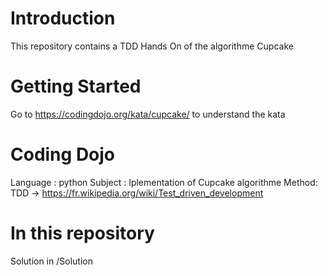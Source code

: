 # Introduction 
This repository contains a TDD Hands On of the algorithme Cupcake

# Getting Started
Go to https://codingdojo.org/kata/cupcake/ to understand the kata

# Coding Dojo
Language : python
Subject : Iplementation of Cupcake algorithme
Method: TDD -> https://fr.wikipedia.org/wiki/Test_driven_development

# In this repository
Solution in /Solution


